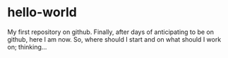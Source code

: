 # hello-world
My first repository on github.
Finally, after days of anticipating to be on github, here I am now.
So, where should I start and on what should I work on; thinking...
